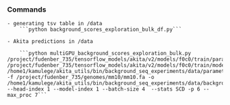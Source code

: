 ### Commands
    - generating tsv table in /data
        ```python background_scores_exploration_bulk_df.py```
        
    - Akita predictions in /data

        ```python multiGPU_background_scores_exploration_bulk.py /project/fudenber_735/tensorflow_models/akita/v2/models/f0c0/train/params.json /project/fudenber_735/tensorflow_models/akita/v2/models/f0c0/train/model1_best.h5 /home1/kamulege/akita_utils/bin/background_seq_experiments/data/parameters_combo.tsv -f /project/fudenber_735/genomes/mm10/mm10.fa -o /home1/kamulege/akita_utils/bin/background_seq_experiments/data/background_scores --head-index 1 --model-index 1 --batch-size 4  --stats SCD -p 6 --max_proc 7```
